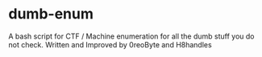 # dumb-enum
A bash script for CTF / Machine enumeration for all the dumb stuff you do not check. Written and Improved by 0reoByte and H8handles 

